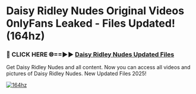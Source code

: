 # Daisy Ridley Nudes Original Videos 0nlyFans Leaked - Files Updated! (164hz)

<h3>🔴 CLICK HERE 🌐==►► <a href="https://tinyurl.com/yc6ubb5a" rel="nofollow">Daisy Ridley Nudes Updated Files</a></h3>

Get Daisy Ridley Nudes and all content. Now you can access all videos and pictures of Daisy Ridley Nudes. New Updated Files 2025!

[![164hz](https://i.imgur.com/7eu0CRL.gif)](https://tinyurl.com/yc6ubb5a)
